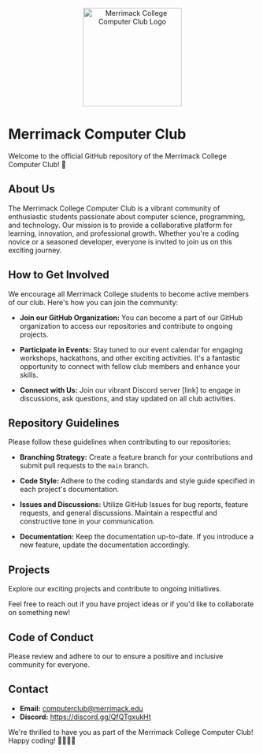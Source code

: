 <p align="center">
  <img src="./public/merrimack-computer-club-removebg-preview.png" alt="Merrimack College Computer Club Logo" width="200">
</p>

# Merrimack Computer Club

Welcome to the official GitHub repository of the Merrimack College Computer Club! 🚀

## About Us

The Merrimack College Computer Club is a vibrant community of enthusiastic students passionate about computer science, programming, and technology. Our mission is to provide a collaborative platform for learning, innovation, and professional growth. Whether you're a coding novice or a seasoned developer, everyone is invited to join us on this exciting journey.

## How to Get Involved

We encourage all Merrimack College students to become active members of our club. Here's how you can join the community:

- **Join our GitHub Organization:** You can become a part of our GitHub organization to access our repositories and contribute to ongoing projects.

- **Participate in Events:** Stay tuned to our event calendar for engaging workshops, hackathons, and other exciting activities. It's a fantastic opportunity to connect with fellow club members and enhance your skills.

- **Connect with Us:** Join our vibrant Discord server [link] to engage in discussions, ask questions, and stay updated on all club activities.

## Repository Guidelines

Please follow these guidelines when contributing to our repositories:

- **Branching Strategy:** Create a feature branch for your contributions and submit pull requests to the `main` branch.

- **Code Style:** Adhere to the coding standards and style guide specified in each project's documentation.

- **Issues and Discussions:** Utilize GitHub Issues for bug reports, feature requests, and general discussions. Maintain a respectful and constructive tone in your communication.

- **Documentation:** Keep the documentation up-to-date. If you introduce a new feature, update the documentation accordingly.

## Projects

Explore our exciting projects and contribute to ongoing initiatives.

Feel free to reach out if you have project ideas or if you'd like to collaborate on something new!

## Code of Conduct

Please review and adhere to our to ensure a positive and inclusive community for everyone.

## Contact

- **Email:** computerclub@merrimack.edu
- **Discord:** https://discord.gg/QfQTgxukHt

We're thrilled to have you as part of the Merrimack College Computer Club! Happy coding! 👩‍💻👨‍💻
